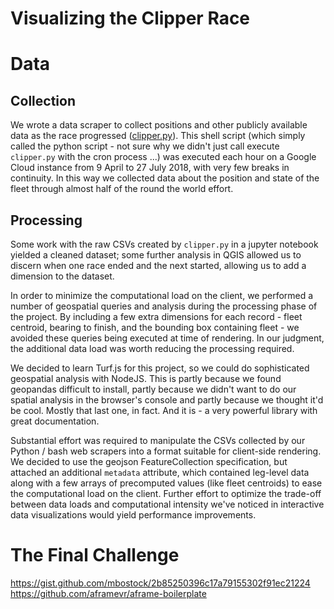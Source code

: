 # Visualizing the Clipper Race

# Data

## Collection

We wrote a data scraper to collect positions and other publicly available data as the race progressed ([clipper.py](./data/collection/)). This shell script (which simply called the python script - not sure why we didn't just call execute `clipper.py` with the cron process ...) was executed each hour on a Google Cloud instance from 9 April to 27 July 2018, with very few breaks in continuity. In this way we collected data about the position and state of the fleet through almost half of the round the world effort.

## Processing

Some work with the raw CSVs created by `clipper.py` in a jupyter notebook yielded a cleaned dataset; some further analysis in QGIS allowed us to discern when one race ended and the next started, allowing us to add a dimension to the dataset.

In order to minimize the computational load on the client, we performed a number of geospatial queries and analysis during the processing phase of the project. By including a few extra dimensions for each record - fleet centroid, bearing to finish, and the bounding box containing fleet - we avoided these queries being executed at time of rendering. In our judgment, the additional data load was worth reducing the processing required.

We decided to learn Turf.js for this project, so we could do sophisticated geospatial analysis with NodeJS. This is partly because we found geopandas difficult to install, partly because we didn't want to do our spatial analysis in the browser's console and partly because we thought it'd be cool. Mostly that last one, in fact. And it is - a very powerful library with great documentation.

Substantial effort was required to manipulate the CSVs collected by our Python / bash web scrapers into a format suitable for client-side rendering. We decided to use the geojson FeatureCollection specification, but attached an additional `metadata` attribute, which contained leg-level data along with a few arrays of precomputed values (like fleet centroids) to ease the computational load on the client. Further effort to optimize the trade-off between data loads and computational intensity we've noticed in interactive data visualizations would yield performance improvements.


# The Final Challenge

https://gist.github.com/mbostock/2b85250396c17a79155302f91ec21224
https://github.com/aframevr/aframe-boilerplate
